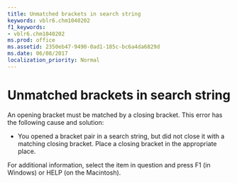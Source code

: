 ```yaml
---
title: Unmatched brackets in search string
keywords: vblr6.chm1040202
f1_keywords:
- vblr6.chm1040202
ms.prod: office
ms.assetid: 2350eb47-9490-0ad1-185c-bc6a4da6829d
ms.date: 06/08/2017
localization_priority: Normal
---
```



# Unmatched brackets in search string

An opening bracket must be matched by a closing bracket. This error has the following cause and solution:



- You opened a bracket pair in a search string, but did not close it with a matching closing bracket. Place a closing bracket in the appropriate place.
    

For additional information, select the item in question and press F1 (in Windows) or HELP (on the Macintosh).

